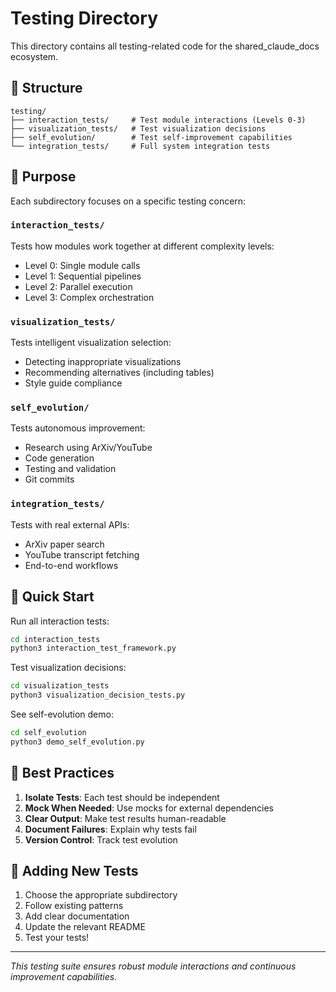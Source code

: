 # Testing Directory

This directory contains all testing-related code for the shared_claude_docs ecosystem.

## 📁 Structure

```
testing/
├── interaction_tests/     # Test module interactions (Levels 0-3)
├── visualization_tests/   # Test visualization decisions
├── self_evolution/        # Test self-improvement capabilities
└── integration_tests/     # Full system integration tests
```

## 🎯 Purpose

Each subdirectory focuses on a specific testing concern:

### `interaction_tests/`
Tests how modules work together at different complexity levels:
- Level 0: Single module calls
- Level 1: Sequential pipelines
- Level 2: Parallel execution
- Level 3: Complex orchestration

### `visualization_tests/`
Tests intelligent visualization selection:
- Detecting inappropriate visualizations
- Recommending alternatives (including tables)
- Style guide compliance

### `self_evolution/`
Tests autonomous improvement:
- Research using ArXiv/YouTube
- Code generation
- Testing and validation
- Git commits

### `integration_tests/`
Tests with real external APIs:
- ArXiv paper search
- YouTube transcript fetching
- End-to-end workflows

## 🚀 Quick Start

Run all interaction tests:
```bash
cd interaction_tests
python3 interaction_test_framework.py
```

Test visualization decisions:
```bash
cd visualization_tests
python3 visualization_decision_tests.py
```

See self-evolution demo:
```bash
cd self_evolution
python3 demo_self_evolution.py
```

## 📝 Best Practices

1. **Isolate Tests**: Each test should be independent
2. **Mock When Needed**: Use mocks for external dependencies
3. **Clear Output**: Make test results human-readable
4. **Document Failures**: Explain why tests fail
5. **Version Control**: Track test evolution

## 🔧 Adding New Tests

1. Choose the appropriate subdirectory
2. Follow existing patterns
3. Add clear documentation
4. Update the relevant README
5. Test your tests!

---

*This testing suite ensures robust module interactions and continuous improvement capabilities.*